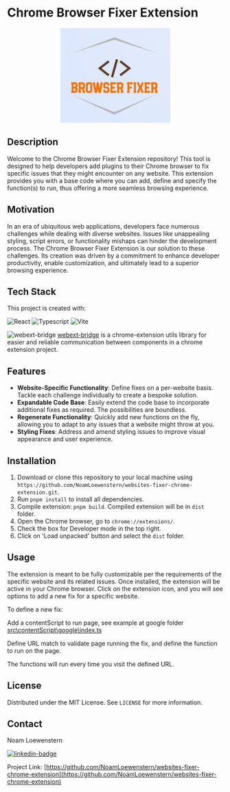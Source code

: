 # Chrome Browser Fixer Extension

<p style="text-align: center;">
<a href="https://github.com/NoamLoewenstern/websites-fixer-chrome-extension"><img src="public/logo512.png" alt="Browser Fixer" width="256" height="220">
</a>
</p>

## Description

Welcome to the Chrome Browser Fixer Extension repository! This tool is designed to help developers add plugins to their Chrome browser to fix specific issues that they might encounter on any website. This extension provides you with a base code where you can add, define and specify the function(s) to run, thus offering a more seamless browsing experience.

## Motivation

In an era of ubiquitous web applications, developers face numerous challenges while dealing with diverse websites. Issues like unappealing styling, script errors, or functionality mishaps can hinder the development process. The Chrome Browser Fixer Extension is our solution to these challenges. Its creation was driven by a commitment to enhance developer productivity, enable customization, and ultimately lead to a superior browsing experience.

## Tech Stack

This project is created with:

![React](https://img.shields.io/badge/React-%2320232a.svg?style=flat-square&logo=react&logoColor=%2361DAFB)
![Typescript](https://img.shields.io/badge/Typescript-%23007ACC.svg?style=flat-square&logo=typescript&logoColor=white)
![Vite](https://img.shields.io/badge/Vite-%23646CFF.svg?style=flat-square&logo=vite&logoColor=white)

![webext-bridge](https://img.shields.io/badge/webext_bridge-747a3F.svg?style=flat-square&logo=module&logoColor=white) [webext-bridge](https://github.com/zikaari/webext-bridge) is a chrome-extension utils library for easier and reliable communication between components in a chrome extension project.

## Features

- **Website-Specific Functionality**: Define fixes on a per-website basis. Tackle each challenge individually to create a bespoke solution.
- **Expandable Code Base**: Easily extend the code base to incorporate additional fixes as required. The possibilities are boundless.
- **Regenerate Functionality**: Quickly add new functions on the fly, allowing you to adapt to any issues that a website might throw at you.
- **Styling Fixes**: Address and amend styling issues to improve visual appearance and user experience.

## Installation

1. Download or clone this repository to your local machine using `https://github.com/NoamLoewenstern/websites-fixer-chrome-extension.git`.
2. Run `pnpm install` to install all dependencies.
3. Compile extension: `pnpm build`. Compiled extension will be in `dist` folder.
4. Open the Chrome browser, go to `chrome://extensions/`.
5. Check the box for Developer mode in the top right.
6. Click on 'Load unpacked' button and select the `dist` folder.

## Usage

The extension is meant to be fully customizable per the requirements of the specific website and its related issues. Once installed, the extension will be active in your Chrome browser. Click on the extension icon, and you will see options to add a new fix for a specific website.

To define a new fix:

Add a contentScript to run page, see example at google folder [src\contentScript\google\index.ts](src\contentScript\google\index.ts)

Define URL match to validate page running the fix, and define the function to run on the page.

The functions will run every time you visit the defined URL.

## License

Distributed under the MIT License. See `LICENSE` for more information.

## Contact

Noam Loewenstern

[![linkedin-badge]][linkedin-profile-url]

Project Link: [https://github.com/NoamLoewenstern/websites-fixer-chrome-extension](https://github.com/NoamLoewenstern/websites-fixer-chrome-extension)

<!-- variables -->

[linkedin-profile-url]: https://www.linkedin.com/in/noaml/
[linkedin-badge]: https://img.shields.io/badge/LinkedIn_Noam_Loewenstern-0077B5?style=for-the-badge&logo=linkedin&logoColor=white
[link-to-logo]: public/logo512.png
